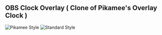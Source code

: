 ## OBS Clock Overlay ( Clone of Pikamee's Overlay Clock )
![Pikamee Style](https://i.imgur.com/1OQdOpf.png)
![Standard Style](https://i.imgur.com/gobeknw.png)
